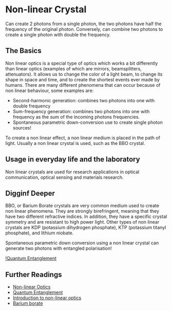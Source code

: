 # Non-linear Crystal

Can create 2 photons from a single photon, the two photons have half the frequency of the original photon. Conversely, can combine two photons to create a single photon with double the frequency.

## The Basics

Non linear optics is a special type of optics which works a bit differently than linear optics (examples of which are mirrors, beamsplitters, attenuators). It allows us to change the color of a light beam, to change its shape in space and time, and to create the shortest events ever made by humans. There are many different phenomena that can occur because of non linear behaviour, some examples are:

* Second-harmonic generation: combines two photons into one with double frequency
* Sum-frequency generation: combines two photons into one with frequency as the sum of the incoming photons frequencies.
* Spontaneous parametric down-conversion use to create single photon sources!

To create a non linear effect, a non linear medium is placed in the path of light. Usually a non linear crystal is used, such as the BBO crystal.

## Usage in everyday life and the laboratory

Non linear crystals are used for research applications in optical communication, optical sensing and materials research.

## Digginf Deeper

BBO, or Barium Borate crystals are very common medium used to create non linear phenomena. They are strongly birefringent, meaning that they have two different refractive indices. In addition, they have a specific crystal symmetry and are resistant to high power light. Other types of non linear crystals are KDP (potassium dihydrogen phosphate), KTP (potassium titanyl phosphate), and lithium niobate.

Spontaneous parametric down conversion using a non linear crystal can generate two photons with entangled polarisation!

[!Quantum Entanglement](https://upload.wikimedia.org/wikipedia/commons/thumb/2/2d/SPDC_figure.png/800px-SPDC_figure.png)

## Further Readings

* [Non-linear Optics](https://en.wikipedia.org/wiki/Nonlinear_optics)
* [Quantum Entanglement](https://en.wikipedia.org/wiki/Quantum_entanglement)
* [Introduction to non-linear optics](https://www.brown.edu/research/labs/mittleman/sites/brown.edu.research.labs.mittleman/files/uploads/lecture35_0.pdf)
* [Barium borate](https://en.wikipedia.org/wiki/Barium_borate)
